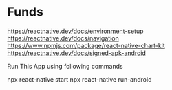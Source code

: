# Funds
https://reactnative.dev/docs/environment-setup
https://reactnative.dev/docs/navigation
https://www.npmjs.com/package/react-native-chart-kit
https://reactnative.dev/docs/signed-apk-android


Run This App using following commands

npx react-native start
npx react-native run-android
